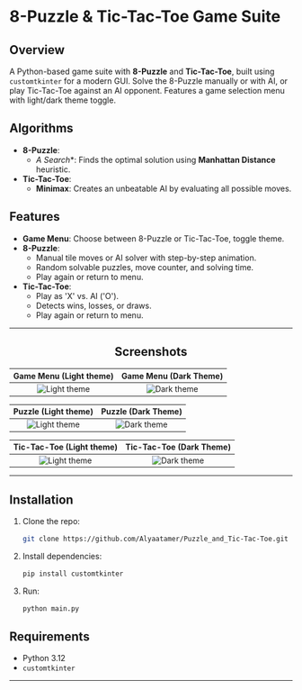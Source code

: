 # 8-Puzzle & Tic-Tac-Toe Game Suite

## Overview

A Python-based game suite with **8-Puzzle** and **Tic-Tac-Toe**, built using `customtkinter` for a modern GUI. Solve the
8-Puzzle manually or with AI, or play Tic-Tac-Toe against an AI opponent. Features a game selection menu with light/dark
theme toggle.

## Algorithms

- **8-Puzzle**:
    - **A* Search**: Finds the optimal solution using **Manhattan Distance** heuristic.
- **Tic-Tac-Toe**:
    - **Minimax**: Creates an unbeatable AI by evaluating all possible moves.

## Features

- **Game Menu**: Choose between 8-Puzzle or Tic-Tac-Toe, toggle theme.
- **8-Puzzle**:
    - Manual tile moves or AI solver with step-by-step animation.
    - Random solvable puzzles, move counter, and solving time.
    - Play again or return to menu.
- **Tic-Tac-Toe**:
    - Play as 'X' vs. AI ('O').
    - Detects wins, losses, or draws.
    - Play again or return to menu.

----
<center>

## Screenshots

</center>

|                              Game Menu (Light theme)                               |                              Game Menu (Dark Theme)                               |
|:----------------------------------------------------------------------------------:|:---------------------------------------------------------------------------------:|
| <img src="screenshots/game_menu_light.png" title="Light theme" width="100%" crossorigin> | <img src="screenshots/game_menu.png" title="Dark theme" width="100%" crossorigin> |

|                                  Puzzle (Light theme)                                   |                                   Puzzle (Dark Theme)                                    |
|:---------------------------------------------------------------------------------------:|:----------------------------------------------------------------------------------------:|
| <img src="screenshots/8puzzle_gameover.png" title="Light theme" width="100%" crossorigin> | <img src="screenshots/8puzzle_solved.png" title="Dark theme" width="100%" crossorigin> |

|                                Tic-Tac-Toe (Light theme)                                 |                                Tic-Tac-Toe (Dark Theme)                                 |
|:----------------------------------------------------------------------------------------:|:---------------------------------------------------------------------------------------:|
| <img src="screenshots/tictactoe_win_1.png" title="Light theme" width="100%" crossorigin> | <img src="screenshots/tictactoe_win_2.png" title="Dark theme" width="100%" crossorigin> |

----

## Installation

1. Clone the repo:
   ```bash
   git clone https://github.com/Alyaatamer/Puzzle_and_Tic-Tac-Toe.git
   ```
2. Install dependencies:
   ```bash
   pip install customtkinter
   ```
3. Run:
   ```bash
   python main.py
   ```

## Requirements

- Python 3.12
- `customtkinter`
----
